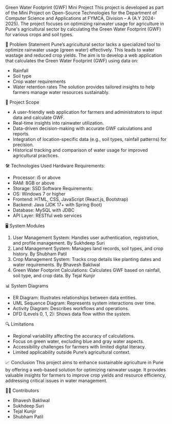 Green Water Footprint (GWF) Mini Project
This project is developed as part of the Mini Project on Open-Source Technologies for the Department of Computer Science and Applications at FYMCA, Division – A (A.Y 2024-2025). The project focuses on optimizing rainwater usage for agriculture in Pune's agricultural sector by calculating the Green Water Footprint (GWF) for various crops and soil types.

🚀 Problem Statement
Pune’s agricultural sector lacks a specialized tool to optimize rainwater usage (green water) effectively. This leads to water wastage and reduced crop yields. The aim is to develop a web application that calculates the Green Water Footprint (GWF) using data on:
* Rainfall
* Soil type
* Crop water requirements
* Water retention rates
The solution provides tailored insights to help farmers manage water resources sustainably.

📌 Project Scope
* A user-friendly web application for farmers and administrators to input data and calculate GWF.
* Real-time insights into rainwater utilization.
* Data-driven decision-making with accurate GWF calculations and reports.
* Integration of location-specific data (e.g., soil types, rainfall patterns) for precision.
* Historical tracking and comparison of water usage for improved agricultural practices.

🛠️ Technologies Used
Hardware Requirements:
* Processor: i5 or above
* RAM: 8GB or above
* Storage: SSD
Software Requirements:
* OS: Windows 7 or higher
* Frontend: HTML, CSS, JavaScript (React.js, Bootstrap)
* Backend: Java (JDK 17+ with Spring Boot)
* Database: MySQL with JDBC
* API Layer: RESTful web services

🖥️ System Modules
1. User Management System: Handles user authentication, registration, and profile management. By Sukhdeep Suri
2. Land Management System: Manages land records, soil types, and crop history. By Shubham Patil
3. Crop Management System: Tracks crop details like planting dates and water requirements. By Bhavesh Bakliwal
4. Green Water Footprint Calculations: Calculates GWF based on rainfall, soil type, and crop data. By Tejal Kunjir

📊 System Diagrams
* ER Diagram: Illustrates relationships between data entities.
* UML Sequence Diagram: Represents system interactions over time.
* Activity Diagram: Describes workflows and operations.
* DFD (Levels 0, 1, 2): Shows data flow within the system.

🔍 Limitations
* Regional variability affecting the accuracy of calculations.
* Focus on green water, excluding blue and gray water aspects.
* Accessibility challenges for farmers with limited digital literacy.
* Limited applicability outside Pune’s agricultural context.

📈 Conclusion
This project aims to enhance sustainable agriculture in Pune by offering a web-based solution for optimizing rainwater usage. It provides valuable insights for farmers to improve crop yields and resource efficiency, addressing critical issues in water management.

👨‍💻 Contributors
* Bhavesh Bakliwal
* Sukhdeep Suri
* Tejal Kunjir
* Shubham Patil
